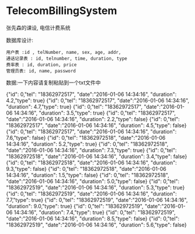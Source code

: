 # TelecomBillingSystem
张先森的课设, 电信计费系统

数据库设计:
>
    用户表 :id , telNumber, name, sex, age, addr, 
    通话记录表 : id, telnumber, time, duration, type
    费率表 : id, duration, price
    管理员表: id, name, password



数据:一下内容请复制粘贴到一个txt文件中

{"id": 0,"tel": "18362972517", "date":"2016-01-06 14:34:16", "duration": 4.2,"type": true}
{"id": 0,"tel": "18362972517", "date":"2016-01-06 14:34:16", "duration": 4.7,"type": true}
{"id": 0,"tel": "18362972517", "date":"2016-01-06 14:34:16", "duration": 3.5,"type": true}
{"id": 0,"tel": "18362972517", "date":"2016-01-06 14:34:16", "duration": 2.2,"type": false}
{"id": 0,"tel": "18362972517", "date":"2016-01-06 14:34:16", "duration": 4.5,"type": false}
{"id": 0,"tel": "18362972517", "date":"2016-01-06 14:34:16", "duration": 7.6,"type": false}
{"id": 0,"tel": "18362972518", "date":"2016-01-06 14:34:16", "duration": 5.2,"type": true}
{"id": 0,"tel": "18362972518", "date":"2016-01-06 14:34:16", "duration": 7.3,"type": true}
{"id": 0,"tel": "18362972518", "date":"2016-01-06 14:34:16", "duration": 3.4,"type": false}
{"id": 0,"tel": "18362972518", "date":"2016-01-06 14:34:16", "duration": 9.3,"type": false}
{"id": 0,"tel": "18362972518", "date":"2016-01-06 14:34:16", "duration": 1.5,"type": false}
{"id": 0,"tel": "18362972518", "date":"2016-01-06 14:34:16", "duration": 5.0,"type": false}
{"id": 0,"tel": "18362972519", "date":"2016-01-06 14:34:16", "duration": 5.3,"type": true}
{"id": 0,"tel": "18362972519", "date":"2016-01-06 14:34:16", "duration": 7.7,"type": true}
{"id": 0,"tel": "18362972519", "date":"2016-01-06 14:34:16", "duration": 9.0,"type": true}
{"id": 0,"tel": "18362972519", "date":"2016-01-06 14:34:16", "duration": 7.4,"type": true}
{"id": 0,"tel": "18362972519", "date":"2016-01-06 14:34:16", "duration": 8.5,"type": false}
{"id": 0,"tel": "18362972519", "date":"2016-01-06 14:34:16", "duration": 5.6,"type": false}